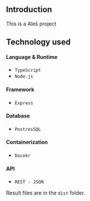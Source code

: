 ## Introduction
This is a Aleš project

## Technology used 
#### Language & Runtime
- ``TypeScript``
- ``Node.js``

#### Framework
- ``Express``

#### Database
- ``PostresSQL``

#### Containerization
- ``Docekr``

#### API
- ``REST - JSON``

Result files are in the `dist` folder.
